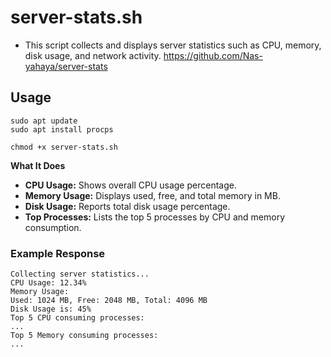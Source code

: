 # server-stats.sh

- This script collects and displays server statistics such as CPU, memory, disk usage, and network activity.
https://github.com/Nas-yahaya/server-stats

## Usage
```
sudo apt update
sudo apt install procps
```
```
chmod +x server-stats.sh
```
**What It Does**
- **CPU Usage:** Shows overall CPU usage percentage.
- **Memory Usage:** Displays used, free, and total memory in MB.
- **Disk Usage:** Reports total disk usage percentage.
- **Top Processes:** Lists the top 5 processes by CPU and memory consumption.

### Example Response
```
Collecting server statistics...
CPU Usage: 12.34%
Memory Usage:
Used: 1024 MB, Free: 2048 MB, Total: 4096 MB
Disk Usage is: 45%
Top 5 CPU consuming processes:
...
Top 5 Memory consuming processes:
...
```